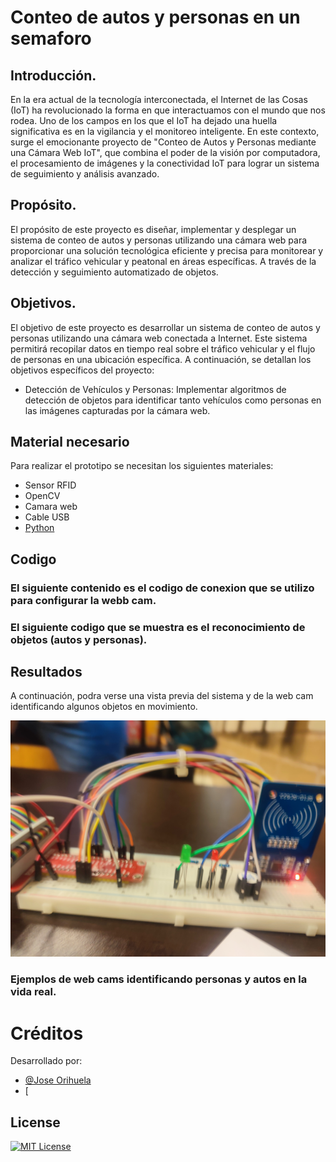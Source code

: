 # Conteo de autos y personas en un semaforo


## Introducción.
En la era actual de la tecnología interconectada, el Internet de las Cosas (IoT) ha revolucionado la forma en que interactuamos con el mundo que nos rodea. Uno de los campos en los que el IoT ha dejado una huella significativa es en la vigilancia y el monitoreo inteligente. En este contexto, surge el emocionante proyecto de "Conteo de Autos y Personas mediante una Cámara Web IoT", que combina el poder de la visión por computadora, el procesamiento de imágenes y la conectividad IoT para lograr un sistema de seguimiento y análisis avanzado.

## Propósito.
El propósito de este proyecto es diseñar, implementar y desplegar un sistema de conteo de autos y personas utilizando una cámara web para proporcionar una solución tecnológica eficiente y precisa para monitorear y analizar el tráfico vehicular y peatonal en áreas específicas. A través de la detección y seguimiento automatizado de objetos.

## Objetivos.

El objetivo de este proyecto es desarrollar un sistema de conteo de autos y personas utilizando una cámara web conectada a Internet. Este sistema permitirá recopilar datos en tiempo real sobre el tráfico vehicular y el flujo de personas en una ubicación específica.  A continuación, se detallan los objetivos específicos del proyecto:
- Detección de Vehículos y Personas: Implementar algoritmos de detección de objetos para identificar tanto vehículos como personas en las imágenes capturadas por la cámara web.

## Material necesario

Para realizar el prototipo se necesitan los siguientes materiales:

- Sensor RFID
- OpenCV
- Camara web
- Cable USB
- [Python](https://www.python.org/)



## Codigo 
### El siguiente contenido es el codigo de conexion que se utilizo para configurar la webb cam.








### El siguiente codigo que se muestra es el reconocimiento de objetos (autos y personas).


 
## Resultados
A continuación, podra verse una vista previa del sistema y de la web cam identificando algunos objetos en movimiento.
 
 ![App Screenshot](https://raw.githubusercontent.com/biovoid19/Lab-Sentinel/main/img/img.jpg) 
 
### Ejemplos de web cams identificando personas y autos en la vida real.


# Créditos
Desarrollado por:
- [@Jose Orihuela](https://github.com/tomasorihuela15)
- [


## License
[![MIT License](https://img.shields.io/badge/License-MIT-green.svg)](https://choosealicense.com/licenses/mit/)
